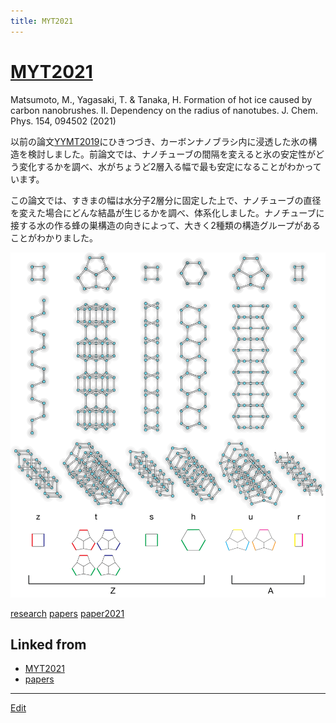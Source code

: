```yaml
---
title: MYT2021
---
```

# [MYT2021](/MYT2021)

Matsumoto, M., Yagasaki, T. & Tanaka, H. Formation of hot ice caused by carbon nanobrushes. II. Dependency on the radius of nanotubes. J. Chem. Phys. 154, 094502 (2021)

以前の論文[YYMT2019](/YYMT2019)にひきつづき、カーボンナノブラシ内に浸透した氷の構造を検討しました。前論文では、ナノチューブの間隔を変えると氷の安定性がどう変化するかを調べ、水がちょうど2層入る幅で最も安定になることがわかっています。

この論文では、すきまの幅は水分子2層分に固定した上で、ナノチューブの直径を変えた場合にどんな結晶が生じるかを調べ、体系化しました。ナノチューブに接する水の作る蜂の巣構造の向きによって、大きく2種類の構造グループがあることがわかりました。

![BuildingBlocks](/img/MYT2021Figure3.png)

[research](/research) [papers](/papers) [paper2021](/paper2021)


## Linked from

* [MYT2021](/MYT2021)
* [papers](/papers)


----

[Edit](https://github.com/vitroid/vitroid.github.io/edit/master/MD/MYT2021.md)

